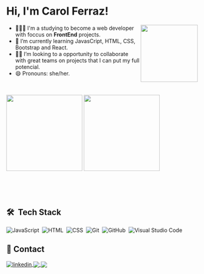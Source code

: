 ### <h1 align="left">Hi, I'm Carol Ferraz!</h1>

<a href="https://github.com/carolferraz">
<img align="right" height="150rem" src="https://media.giphy.com/media/26xBwdIuRJiAIqHwA/giphy.gif"></a>

- 👩🏽‍💻 I'm a studying to become a web developer with foccus on <b>FrontEnd</b> projects.
- 🌱 I’m currently learning JavasCript, HTML, CSS, Bootstrap and React.
- 🤝🏽 I’m looking to a opportunity to collaborate with great teams on projects that I can put my full potencial.
- 😄 Pronouns: she/her.
<br><br><br>

<div style="display: inline-block" aligh="center">
<img align="center" height="200rem" src="https://github-readme-stats.vercel.app/api?username=carolferraz&show_icons=true&theme=onedark">
<img align="center" height="200rem" src="https://github-readme-stats.vercel.app/api/top-langs/?username=carolferraz&theme=onedark&layout=compact)](https://github.com/anuraghazra/github-readme-stats">
</div>



<br><br><br>
## 🛠 &nbsp;Tech Stack

![JavaScript](https://img.shields.io/badge/-JavaScript-EEEFF0?style=flat&logo=javascript)&nbsp;
![HTML](https://img.shields.io/badge/-HTML-EEEFF0?style=flat&logo=HTML5)&nbsp;
![CSS](https://img.shields.io/badge/-CSS-EEEFF0?style=flat&logo=CSS3&logoColor=1572B6)&nbsp;
![Git](https://img.shields.io/badge/-Git-EEEFF0?style=flat&logo=git)&nbsp;
![GitHub](https://img.shields.io/badge/-GitHub-EEEFF0?style=flat&logo=github)&nbsp;
![Visual Studio Code](https://img.shields.io/badge/-Visual%20Studio%20Code-EEEFF0?style=flat&logo=visual-studio-code&logoColor=007ACC)&nbsp;

## 📲 Contact


<a href="https://www.linkedin.com/in/caroline-fferraz/" target="_blank">
  <img align="center" src="https://img.shields.io/badge/-LinkedIn-0e76a8?style=flat&logo=linkedin" alt="linkedin"/>
<a href="mailto:fferraz.carol@gmail.com" target="_blank">
  <img align="center" src="https://img.shields.io/badge/-Gmail-EEEFF0?style=flat&logo=gmail"/>
<a href="https://www.instagram.com/umafigueiranomundo/" target="_blank">
  <img align="center" src="https://img.shields.io/badge/-Instagram-e56969?style=flat&logo=instagram"/>

<!--
**carolferraz/carolferraz** is a ✨ _special_ ✨ repository because its `README.md` (this file) appears on your GitHub profile.

Here are some ideas to get you started:

- 🔭 I’m currently working on ...
- 🌱 I’m currently learning ...
- 👯 I’m looking to collaborate on ...
- 🤔 I’m looking for help with ...
- 💬 Ask me about ...
- 📫 How to reach me: ...
- 😄 Pronouns: ...
- ⚡ Fun fact: ...

![Anurag's GitHub stats](https://github-readme-stats.vercel.app/api?username=carolferraz&show_icons=true&theme=onedark) [![Top Langs](https://github-readme-stats.vercel.app/api/top-langs/?username=carolferraz&theme=onedark&layout=compact)](https://github.com/anuraghazra/github-readme-stats)

-->

